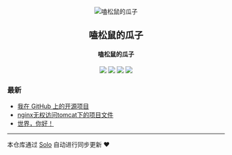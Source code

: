 <p align="center"><img alt="嗑松鼠的瓜子" src="https://static.b3log.org/images/brand/solo-32.png"></p><h2 align="center">
嗑松鼠的瓜子
</h2>

<h4 align="center">嗑松鼠的瓜子</h4>
<p align="center"><a title="嗑松鼠的瓜子" target="_blank" href="https://github.com/qwer90497/solo-blog"><img src="https://img.shields.io/github/last-commit/qwer90497/solo-blog.svg?style=flat-square&color=FF9900"></a>
<a title="GitHub repo size in bytes" target="_blank" href="https://github.com/qwer90497/solo-blog"><img src="https://img.shields.io/github/repo-size/qwer90497/solo-blog.svg?style=flat-square"></a>
<a title="Solo Version" target="_blank" href="https://github.com/b3log/solo/releases"><img src="https://img.shields.io/badge/solo-3.6.6-f1e05a.svg?style=flat-square&color=blueviolet"></a>
<a title="Hits" target="_blank" href="https://github.com/b3log/hits"><img src="https://hits.b3log.org/qwer90497/solo-blog.svg"></a></p>

### 最新

* [我在 GitHub 上的开源项目](https://tx.wsola.top/my-github-repos)
* [nginx无权访问tomcat下的项目文件](https://tx.wsola.top/articles/2019/10/23/1571762892236.html)
* [世界，你好！](https://tx.wsola.top/hello-solo)



---

本仓库通过 [Solo](https://github.com/b3log/solo) 自动进行同步更新 ❤️ 